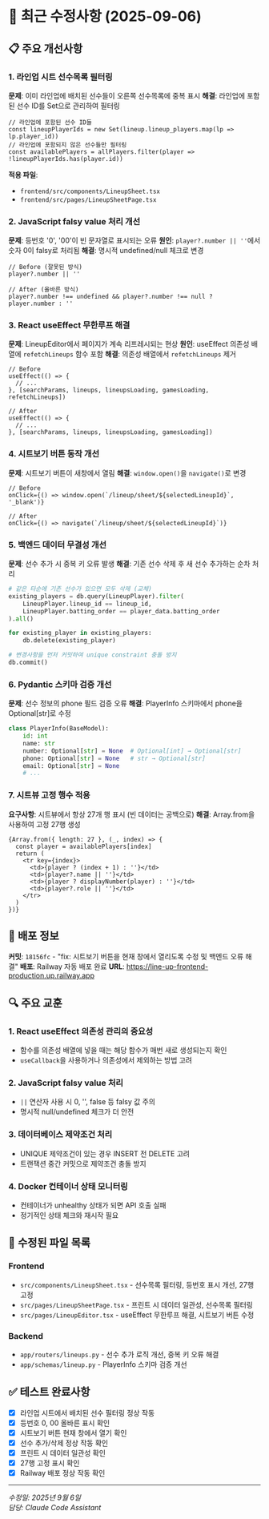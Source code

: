# 🔧 최근 수정사항 (2025-09-06)

## 📋 주요 개선사항

### 1. 라인업 시트 선수목록 필터링
**문제**: 이미 라인업에 배치된 선수들이 오른쪽 선수목록에 중복 표시
**해결**: 라인업에 포함된 선수 ID를 Set으로 관리하여 필터링

```tsx
// 라인업에 포함된 선수 ID들
const lineupPlayerIds = new Set(lineup.lineup_players.map(lp => lp.player_id))
// 라인업에 포함되지 않은 선수들만 필터링
const availablePlayers = allPlayers.filter(player => !lineupPlayerIds.has(player.id))
```

**적용 파일**: 
- `frontend/src/components/LineupSheet.tsx`
- `frontend/src/pages/LineupSheetPage.tsx`

### 2. JavaScript falsy value 처리 개선
**문제**: 등번호 '0', '00'이 빈 문자열로 표시되는 오류
**원인**: `player?.number || ''`에서 숫자 0이 falsy로 처리됨
**해결**: 명시적 undefined/null 체크로 변경

```tsx
// Before (잘못된 방식)
player?.number || ''

// After (올바른 방식) 
player?.number !== undefined && player?.number !== null ? player.number : ''
```

### 3. React useEffect 무한루프 해결
**문제**: LineupEditor에서 페이지가 계속 리프레시되는 현상
**원인**: useEffect 의존성 배열에 `refetchLineups` 함수 포함
**해결**: 의존성 배열에서 `refetchLineups` 제거

```tsx
// Before
useEffect(() => {
  // ...
}, [searchParams, lineups, lineupsLoading, gamesLoading, refetchLineups])

// After  
useEffect(() => {
  // ...
}, [searchParams, lineups, lineupsLoading, gamesLoading])
```

### 4. 시트보기 버튼 동작 개선
**문제**: 시트보기 버튼이 새창에서 열림
**해결**: `window.open()`을 `navigate()`로 변경

```tsx
// Before
onClick={() => window.open(`/lineup/sheet/${selectedLineupId}`, '_blank')}

// After
onClick={() => navigate(`/lineup/sheet/${selectedLineupId}`)}
```

### 5. 백엔드 데이터 무결성 개선
**문제**: 선수 추가 시 중복 키 오류 발생
**해결**: 기존 선수 삭제 후 새 선수 추가하는 순차 처리

```python
# 같은 타순에 기존 선수가 있으면 모두 삭제 (교체)
existing_players = db.query(LineupPlayer).filter(
    LineupPlayer.lineup_id == lineup_id,
    LineupPlayer.batting_order == player_data.batting_order
).all()

for existing_player in existing_players:
    db.delete(existing_player)

# 변경사항을 먼저 커밋하여 unique constraint 충돌 방지
db.commit()
```

### 6. Pydantic 스키마 검증 개선
**문제**: 선수 정보의 phone 필드 검증 오류
**해결**: PlayerInfo 스키마에서 phone을 Optional[str]로 수정

```python
class PlayerInfo(BaseModel):
    id: int
    name: str
    number: Optional[str] = None  # Optional[int] → Optional[str]
    phone: Optional[str] = None   # str → Optional[str] 
    email: Optional[str] = None
    # ...
```

### 7. 시트뷰 고정 행수 적용
**요구사항**: 시트뷰에서 항상 27개 행 표시 (빈 데이터는 공백으로)
**해결**: Array.from을 사용하여 고정 27행 생성

```tsx
{Array.from({ length: 27 }, (_, index) => {
  const player = availablePlayers[index]
  return (
    <tr key={index}>
      <td>{player ? (index + 1) : ''}</td>
      <td>{player?.name || ''}</td>
      <td>{player ? displayNumber(player) : ''}</td>
      <td>{player?.role || ''}</td>
    </tr>
  )
})}
```

## 🚀 배포 정보

**커밋**: `18156fc` - "fix: 시트보기 버튼을 현재 창에서 열리도록 수정 및 백엔드 오류 해결"
**배포**: Railway 자동 배포 완료
**URL**: https://line-up-frontend-production.up.railway.app

## 🔍 주요 교훈

### 1. React useEffect 의존성 관리의 중요성
- 함수를 의존성 배열에 넣을 때는 해당 함수가 매번 새로 생성되는지 확인
- `useCallback`을 사용하거나 의존성에서 제외하는 방법 고려

### 2. JavaScript falsy value 처리
- `||` 연산자 사용 시 0, '', false 등 falsy 값 주의
- 명시적 null/undefined 체크가 더 안전

### 3. 데이터베이스 제약조건 처리
- UNIQUE 제약조건이 있는 경우 INSERT 전 DELETE 고려
- 트랜잭션 중간 커밋으로 제약조건 충돌 방지

### 4. Docker 컨테이너 상태 모니터링
- 컨테이너가 unhealthy 상태가 되면 API 호출 실패
- 정기적인 상태 체크와 재시작 필요

## 📁 수정된 파일 목록

### Frontend
- `src/components/LineupSheet.tsx` - 선수목록 필터링, 등번호 표시 개선, 27행 고정
- `src/pages/LineupSheetPage.tsx` - 프린트 시 데이터 일관성, 선수목록 필터링
- `src/pages/LineupEditor.tsx` - useEffect 무한루프 해결, 시트보기 버튼 수정

### Backend  
- `app/routers/lineups.py` - 선수 추가 로직 개선, 중복 키 오류 해결
- `app/schemas/lineup.py` - PlayerInfo 스키마 검증 개선

## ✅ 테스트 완료사항

- [x] 라인업 시트에서 배치된 선수 필터링 정상 작동
- [x] 등번호 0, 00 올바른 표시 확인
- [x] 시트보기 버튼 현재 창에서 열기 확인  
- [x] 선수 추가/삭제 정상 작동 확인
- [x] 프린트 시 데이터 일관성 확인
- [x] 27행 고정 표시 확인
- [x] Railway 배포 정상 작동 확인

---
*수정일: 2025년 9월 6일*  
*담당: Claude Code Assistant*